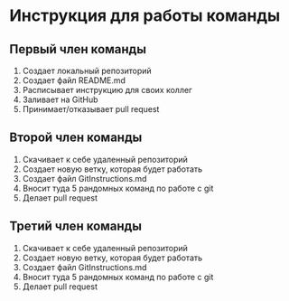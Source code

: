 # Инструкция для работы команды


## Первый член команды
1. Создает локальный репозиторий
2. Создает файл README.md
3. Расписывает инструкцию для своих коллег
4. Заливает на GitHub
5. Принимает/отказывает pull request

## Второй член команды
1. Скачивает к себе удаленный репозиторий
2. Создает новую ветку, которая будет работать
3. Создает файл GitInstructions.md
4. Вносит туда 5 рандомных команд по работе с git
5. Делает pull request


## Третий член команды
1. Скачивает к себе удаленный репозиторий
2. Создает новую ветку, которая будет работать
3. Создает файл GitInstructions.md
4. Вносит туда 5 рандомных команд по работе с git
5. Делает pull request